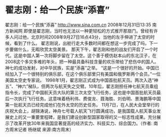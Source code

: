 # 翟志刚：给一个民族“添喜”

翟志刚：给一个民族“添喜”
http://www.sina.com.cn  2008年12月31日13:35   南方新闻网
即使是翟志刚，当时也无法以一种更轻松的方式推开那扇门。曾经有许多人问过他，北京时间2008年9月27日16点43分，当他的左手伸进了太空的时候，看到了什么。
翟志刚说，出舱行走大多数时间都在想这一步完成了吗，下一步要做什么，无暇欣赏太空美景。
那天下午，翟志刚和他的战友们开启了一个时代。这是中国人第一次将脚步留在了太空。这个善于模仿赵本山的东北汉子，在2008这个多灾多难的年头，把一种最具备科技含量的欢乐带给了悲伤中的国人。神七的成功发射，对中华民族，实是“添喜”之举。
“这是一个很好的开始。中国已经加入了一个很特别的俱乐部，在这个俱乐部里只有美国和俄罗斯两个会员。”一位美国太空史专家说。
1998年1月，翟志刚正式成为中国首批航天员。两次入选“神五”、“神六”梯队，但两次与航天失之交臂。10年后，翟志刚担任神七航天员乘组指令长，完成了中国航天员大队的第三次太空飞行任务，这也是中国首批航天员最后一次执行飞行任务。这意味着杨利伟、费俊龙、聂海胜、刘伯明、景海鹏等中国第一批航天员已经完成他们在外太空的历史任务。
11月7日，在人民大会堂举行的庆祝大会上，胡锦涛说，神舟七号载人航天飞行圆满成功，是我国载人航天事业发展史上的又一重要里程碑，是我们建设创新型国家取得的又一标志性成果。充分展示了改革开放30年来我国显著提高的经济实力、科技实力、综合国力。（作者: 南方周末记者 杨继斌 来源:南方周末）

